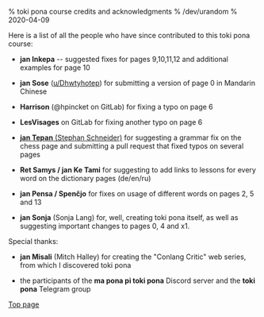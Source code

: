 % toki pona course credits and acknowledgments
% /dev/urandom
% 2020-04-09

Here is a list of all the people who have since contributed to this toki pona
course:

* **jan Inkepa** -- suggested fixes for pages 9,10,11,12 and additional examples
  for page 10 

* **jan Sose** ([u/Dhwtyhotep](https://reddit.com/u/Dhwtyhotep)) for submitting
  a version of page 0 in Mandarin Chinese

* **Harrison** (@hpincket on GitLab) for fixing a typo on page 6

* **LesVisages** on GitLab for fixing another typo on page 6

* [**jan Tepan** (Stephan Schneider)](https://github.com/stefichjo/toki-pona)
  for suggesting a grammar fix on the chess page and submitting a pull request
  that fixed typos on several pages

* **Ret Samys / jan Ke Tami** for suggesting to add links to lessons for every
  word on the dictionary pages (de/en/ru)

* **jan Pensa / Spenĉjo** for fixes on usage of different words on pages 2, 5
  and 13

* **jan Sonja** (Sonja Lang) for, well, creating toki pona itself, as well as
  suggesting important changes to pages 0, 4 and x1.

Special thanks:

* **jan Misali** (Mitch Halley) for creating the "Conlang Critic" web series,
  from which I discovered toki pona

* the participants of the **ma pona pi toki pona** Discord server and the
  **toki pona** Telegram group

[Top page](index.html)

